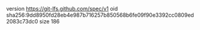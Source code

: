 version https://git-lfs.github.com/spec/v1
oid sha256:9dd8950fd28eb4e987b716257b850568b6fe09f90e3392cc0809ed2083c73dc0
size 186
